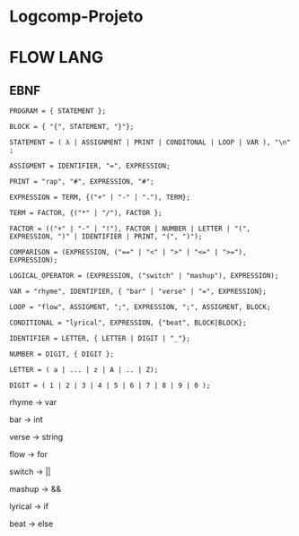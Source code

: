 # Logcomp-Projeto

# FLOW LANG 

## EBNF

```
PROGRAM = { STATEMENT };

BLOCK = { "{", STATEMENT, "}"};

STATEMENT = ( λ | ASSIGNMENT | PRINT | CONDITONAL | LOOP | VAR ), "\n" ;

ASSIGMENT = IDENTIFIER, "=", EXPRESSION;

PRINT = "rap", "#", EXPRESSION, "#";

EXPRESSION = TERM, {("+" | "-" | "."), TERM};

TERM = FACTOR, {("*" | "/"), FACTOR };

FACTOR = (("+" | "-" | "!"), FACTOR | NUMBER | LETTER | "(", EXPRESSION, ")" | IDENTIFIER | PRINT, "(", ")");

COMPARISON = (EXPRESSION, ("==" | "<" | ">" | "<=" | ">="), EXPRESSION);

LOGICAL_OPERATOR = (EXPRESSION, ("switch" | "mashup"), EXPRESSION);

VAR = "rhyme", IDENTIFIER, { "bar" | "verse" | "=", EXPRESSION};

LOOP = "flow", ASSIGMENT, ";", EXPRESSION, ";", ASSIGMENT, BLOCK;

CONDITIONAL = "lyrical", EXPRESSION, {"beat", BLOCK|BLOCK};

IDENTIFIER = LETTER, { LETTER | DIGIT | "_"};

NUMBER = DIGIT, { DIGIT };

LETTER = ( a | ... | z | A | .. | Z);

DIGIT = ( 1 | 2 | 3 | 4 | 5 | 6 | 7 | 8 | 9 | 0 );
```

rhyme -> var 

bar -> int 

verse -> string 

flow -> for

switch -> ||

mashup -> &&

lyrical -> if 

beat -> else



